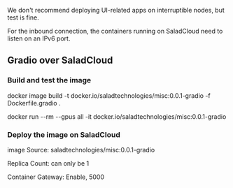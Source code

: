 
We don't recommend deploying UI-related apps on interruptible nodes, but test is fine.

For the inbound connection, the containers running on SaladCloud need to listen on an IPv6 port.

## Gradio over SaladCloud

### Build and test the image
docker image build -t docker.io/saladtechnologies/misc:0.0.1-gradio -f Dockerfile.gradio .

docker run --rm --gpus all -it  docker.io/saladtechnologies/misc:0.0.1-gradio 

### Deploy the image on SaladCloud
image Source: saladtechnologies/misc:0.0.1-gradio

Replica Count: can only be 1

Container Gateway: Enable, 5000

